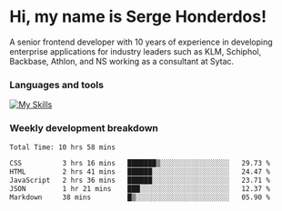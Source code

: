 # Hi, my name is Serge Honderdos!

A senior frontend developer with 10 years of experience in developing enterprise applications for industry leaders such as KLM, Schiphol, Backbase, Athlon, and NS working as a consultant at Sytac.

### Languages and tools
[![My Skills](https://skillicons.dev/icons?i=js,ts,angular,react,vue,nodejs,sqlite,postgres,mongodb,git,azure)](#)

### Weekly development breakdown
<!--START_SECTION:waka-->

```txt
Total Time: 10 hrs 58 mins

CSS          3 hrs 16 mins   ███████▒░░░░░░░░░░░░░░░░░   29.73 %
HTML         2 hrs 41 mins   ██████░░░░░░░░░░░░░░░░░░░   24.47 %
JavaScript   2 hrs 36 mins   ██████░░░░░░░░░░░░░░░░░░░   23.71 %
JSON         1 hr 21 mins    ███░░░░░░░░░░░░░░░░░░░░░░   12.37 %
Markdown     38 mins         █▒░░░░░░░░░░░░░░░░░░░░░░░   05.90 %
```

<!--END_SECTION:waka-->
